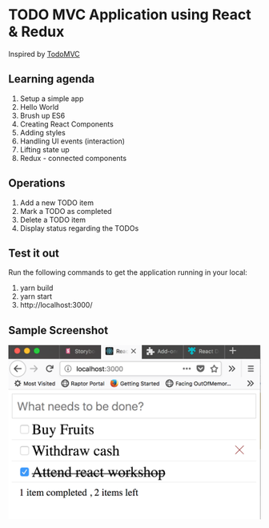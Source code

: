 # TODO MVC Application using React & Redux

Inspired by [TodoMVC](http://todomvc.com/)

## Learning agenda
1. Setup a simple app
2. Hello World
3. Brush up ES6
4. Creating React Components
5. Adding styles
6. Handling UI events (interaction)
7. Lifting state up
8. Redux - connected components

## Operations
1. Add a new TODO item
2. Mark a TODO as completed
3. Delete a TODO item
4. Display status regarding the TODOs

## Test it out

Run the following commands to get the application running in your local:
1. yarn build
2. yarn start
3. http://localhost:3000/

## Sample Screenshot
![Sample](public/Sample-screenshot.png "Screenshot")
